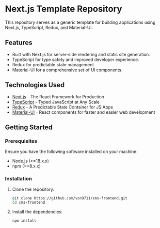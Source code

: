 # Next.js Template Repository

This repository serves as a generic template for building applications using Next.js, TypeScript, Redux, and Material-UI.

## Features

- Built with Next.js for server-side rendering and static site generation.
- TypeScript for type safety and improved developer experience.
- Redux for predictable state management.
- Material-UI for a comprehensive set of UI components.

## Technologies Used

- [Next.js](https://nextjs.org/) - The React Framework for Production
- [TypeScript](https://www.typescriptlang.org/) - Typed JavaScript at Any Scale
- [Redux](https://redux.js.org/) - A Predictable State Container for JS Apps
- [Material-UI](https://material-ui.com/) - React components for faster and easier web development

## Getting Started

### Prerequisites

Ensure you have the following software installed on your machine:

- Node.js (>=18.x.x)
- npm (>=8.x.x)

### Installation

1. Clone the repository:

   ```sh
   git clone https://github.com/von9711/cms-frontend.git
   cd cms-frontend
   ```

2. Install the dependencies:

   ```sh
   npm install
   ```
